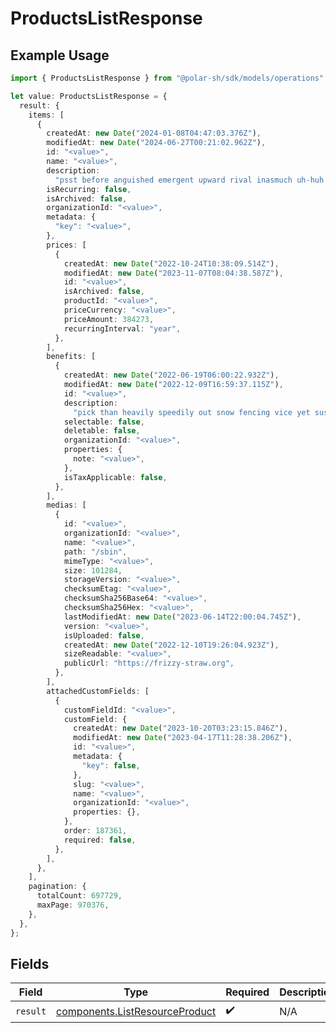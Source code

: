 # ProductsListResponse

## Example Usage

```typescript
import { ProductsListResponse } from "@polar-sh/sdk/models/operations";

let value: ProductsListResponse = {
  result: {
    items: [
      {
        createdAt: new Date("2024-01-08T04:47:03.376Z"),
        modifiedAt: new Date("2024-06-27T00:21:02.962Z"),
        id: "<value>",
        name: "<value>",
        description:
          "psst before anguished emergent upward rival inasmuch uh-huh the",
        isRecurring: false,
        isArchived: false,
        organizationId: "<value>",
        metadata: {
          "key": "<value>",
        },
        prices: [
          {
            createdAt: new Date("2022-10-24T10:38:09.514Z"),
            modifiedAt: new Date("2023-11-07T08:04:38.587Z"),
            id: "<value>",
            isArchived: false,
            productId: "<value>",
            priceCurrency: "<value>",
            priceAmount: 384273,
            recurringInterval: "year",
          },
        ],
        benefits: [
          {
            createdAt: new Date("2022-06-19T06:00:22.932Z"),
            modifiedAt: new Date("2022-12-09T16:59:37.115Z"),
            id: "<value>",
            description:
              "pick than heavily speedily out snow fencing vice yet sushi",
            selectable: false,
            deletable: false,
            organizationId: "<value>",
            properties: {
              note: "<value>",
            },
            isTaxApplicable: false,
          },
        ],
        medias: [
          {
            id: "<value>",
            organizationId: "<value>",
            name: "<value>",
            path: "/sbin",
            mimeType: "<value>",
            size: 101284,
            storageVersion: "<value>",
            checksumEtag: "<value>",
            checksumSha256Base64: "<value>",
            checksumSha256Hex: "<value>",
            lastModifiedAt: new Date("2023-06-14T22:00:04.745Z"),
            version: "<value>",
            isUploaded: false,
            createdAt: new Date("2022-12-10T19:26:04.923Z"),
            sizeReadable: "<value>",
            publicUrl: "https://frizzy-straw.org",
          },
        ],
        attachedCustomFields: [
          {
            customFieldId: "<value>",
            customField: {
              createdAt: new Date("2023-10-20T03:23:15.846Z"),
              modifiedAt: new Date("2023-04-17T11:28:38.206Z"),
              id: "<value>",
              metadata: {
                "key": false,
              },
              slug: "<value>",
              name: "<value>",
              organizationId: "<value>",
              properties: {},
            },
            order: 187361,
            required: false,
          },
        ],
      },
    ],
    pagination: {
      totalCount: 697729,
      maxPage: 970376,
    },
  },
};
```

## Fields

| Field                                                                            | Type                                                                             | Required                                                                         | Description                                                                      |
| -------------------------------------------------------------------------------- | -------------------------------------------------------------------------------- | -------------------------------------------------------------------------------- | -------------------------------------------------------------------------------- |
| `result`                                                                         | [components.ListResourceProduct](../../models/components/listresourceproduct.md) | :heavy_check_mark:                                                               | N/A                                                                              |